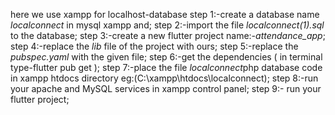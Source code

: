 here we use xampp for localhost-database
step 1:-create a database name *localconnect* in mysql xampp and;
step 2:-import the file *localconnect(1).sql* to the database;
step 3:-create a new flutter project name:-*attendance_app*;
step 4:-replace the *lib* file of the project with ours;
step 5:-replace the *pubspec.yaml* with the given file;
step 6:-get the dependencies ( in terminal type-flutter pub get );
step 7:-place the file *localconnect*php database code in xampp htdocs directory eg:(C:\xampp\htdocs\localconnect);
step 8:-run your apache and MySQL services in xampp control panel;
step 9:- run your flutter project;

